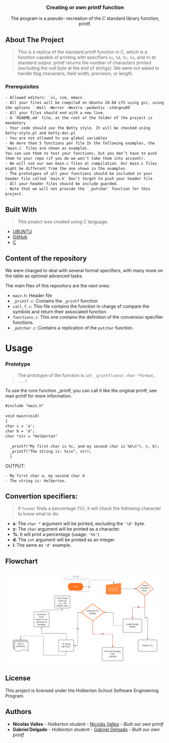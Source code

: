 <br/>
<p align="center">
  <h3 align="center">Creating or own printf function</h3>

  <p align="center">
    The program is a pseudo- recreation of the C standard library function, printf.

  </p>
</p>


## About The Project

> This is a replica of the standard printf function in C, which is a function capable of printing with specifiers `%i`, `%d`, `%c`, `%s`, and `%%` to standard output. printf returns the number of characters printed (excluding the null byte at the end of strings). We were not asked to handle flag characters, field width, precision, or length.

### Prerequisites
```
- Allowed editors: `vi, vim, emacs`
- All your files will be compiled on Ubuntu 20.04 LTS using gcc, using the options `-Wall -Werror -Wextra -pedantic -std=gnu89`
- All your files should end with a new line.
- A `README.md` file, at the root of the folder of the project is mandatory
- Your code should use the Betty style. It will be checked using betty-style.pl and betty-doc.pl 
- You are not allowed to use global variables
- No more than 5 functions per file In the following examples, the `main.c` files are shown as examples.
You can use them to test your functions, but you don’t have to push them to your repo (if you do we won’t take them into account).
- We will use our own main.c files at compilation. Our main.c files might be different from the one shown in the examples
- The prototypes of all your functions should be included in your header file called `main.h` Don’t forget to push your header file
- All your header files should be include guarded.
- Note that we will not provide the `_putchar` function for this project.
```

## Built With
> This project was created using C language.

* [UBUNTU]()
* [GitHub](https://github.com/)
* [C]()

## Content of the repository

We were charged to deal with several format specifiers, with many more on the table as optional advanced tasks.

The main files of this repository are the next ones:
- `main.h`: Header file 
- `_printf.c`: Contains the `_printf` function
- `call_f.c`: This file contains the function in charge of compare the symbols and return their associated function.
- `functions.c`: This one contains the definition of the conversion specifier functions.
- `_putchar.c`: Contains a replication of the `putchar` function. 
# Usage

### Prototype

> The prototype of the function is `int _printf(const char *format, ...)`
 
To use the core function _printf, you can call it like the original printf, see man printf for more information.

```
#include "main.h"

void main(void)
{
char c = 'a';
char b = 'd';
char *str = "Holberton"

  _printf("My first char is %c, and my second char is %b\n"), c, b);
  _printf("The string is: %s\n", str);
  }
```
OUTPUT:
```
- My first char a, my second char d
- The string is: Holberton.
```

## Convertion specifiers:
> if `format` finds a percentage (%), it will check the following character to know what to do:

* __s__: The `char *` argument will be printed, excluding the `'\0'` byte.
* __c__: The `char` argument will be printed as a character.
* __%__: It will print a percentage (usage: `'%%'`).
* __d__: The `int` argument will be printed as an integer.
* __i__: The same as `'d'` example.


## Flowchart

![Flowchart of the _printf function](https://raw.githubusercontent.com/Gabr1el20/holbertonschool-printf/master/printfv2.png)




## License

This project is licensed under the Holberton School Software Engineering Program.

## Authors

* **Nicolás Valles** - *Holberton student* - [Nicolás Valles](https://github.com/NicoV00/) - *Built our own printf*
* **Gabriel Delgado** - *Holberton student* - [Gabriel Delgado](https://github.com/Gabr1el20/) - *Built our own printf*
